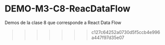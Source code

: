 # DEMO-M3-C8-ReacDataFlow
Demos de la clase 8 que corresponde a React Data Flow
>>>>>>> c127c64252a0730d5f5ccb4e996a447f97d35e07
